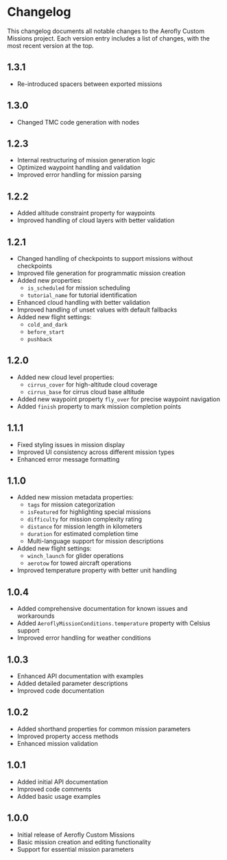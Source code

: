 # Changelog

This changelog documents all notable changes to the Aerofly Custom Missions project. Each version entry includes a list of changes, with the most recent version at the top.

## 1.3.1

- Re-introduced spacers between exported missions

## 1.3.0

- Changed TMC code generation with nodes

## 1.2.3

- Internal restructuring of mission generation logic
- Optimized waypoint handling and validation
- Improved error handling for mission parsing

## 1.2.2

- Added altitude constraint property for waypoints
- Improved handling of cloud layers with better validation

## 1.2.1

- Changed handling of checkpoints to support missions without checkpoints
- Improved file generation for programmatic mission creation
- Added new properties:
  - `is_scheduled` for mission scheduling
  - `tutorial_name` for tutorial identification
- Enhanced cloud handling with better validation
- Improved handling of unset values with default fallbacks
- Added new flight settings:
  - `cold_and_dark`
  - `before_start`
  - `pushback`

## 1.2.0

- Added new cloud level properties:
  - `cirrus_cover` for high-altitude cloud coverage
  - `cirrus_base` for cirrus cloud base altitude
- Added new waypoint property `fly_over` for precise waypoint navigation
- Added `finish` property to mark mission completion points

## 1.1.1

- Fixed styling issues in mission display
- Improved UI consistency across different mission types
- Enhanced error message formatting

## 1.1.0

- Added new mission metadata properties:
  - `tags` for mission categorization
  - `isFeatured` for highlighting special missions
  - `difficulty` for mission complexity rating
  - `distance` for mission length in kilometers
  - `duration` for estimated completion time
  - Multi-language support for mission descriptions
- Added new flight settings:
  - `winch_launch` for glider operations
  - `aerotow` for towed aircraft operations
- Improved temperature property with better unit handling

## 1.0.4

- Added comprehensive documentation for known issues and workarounds
- Added `AeroflyMissionConditions.temperature` property with Celsius support
- Improved error handling for weather conditions

## 1.0.3

- Enhanced API documentation with examples
- Added detailed parameter descriptions
- Improved code documentation

## 1.0.2

- Added shorthand properties for common mission parameters
- Improved property access methods
- Enhanced mission validation

## 1.0.1

- Added initial API documentation
- Improved code comments
- Added basic usage examples

## 1.0.0

- Initial release of Aerofly Custom Missions
- Basic mission creation and editing functionality
- Support for essential mission parameters
